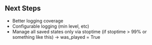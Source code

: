 ## Next Steps
- Better logging coverage
- Configurable logging (min level, etc)
- Manage all saved states only via stoptime (if stoptime > 99% or something like this) -> was_played = True